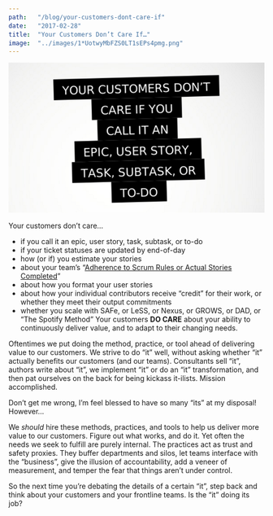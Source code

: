 ```yaml
---
path:	"/blog/your-customers-dont-care-if"
date:	"2017-02-28"
title:	"Your Customers Don’t Care If…"
image:	"../images/1*UotwyMbFZS0LT1sEPs4pmg.png"
---
```


![](../images/1*UotwyMbFZS0LT1sEPs4pmg.png)

Your customers don’t care…

* if you call it an epic, user story, task, subtask, or to-do
* if your ticket statuses are updated by end-of-day
* how (or if) you estimate your stories
* about your team’s “[Adherence to Scrum Rules or Actual Stories Completed](http://pragmaticmarketing.com/resources/9-scrum-metrics-to-keep-your-team-on-track)”
* about how you format your user stories
* about how your individual contributors receive “credit” for their work, or whether they meet their output commitments
* whether you scale with SAFe, or LeSS, or Nexus, or GROWS, or DAD, or “The Spotify Method”
Your customers **DO CARE** about your ability to continuously deliver value, and to adapt to their changing needs.

Oftentimes we put doing the method, practice, or tool ahead of delivering value to our customers. We strive to do “it” well, without asking whether “it” actually benefits our customers (and our teams). Consultants sell “it”, authors write about “it”, we implement “it” or do an “it” transformation, and then pat ourselves on the back for being kickass it-ilists. Mission accomplished.

Don’t get me wrong, I’m feel blessed to have so many “its” at my disposal! However…

We *should* hire these methods, practices, and tools to help us deliver more value to our customers. Figure out what works, and do it. Yet often the needs we seek to fulfill are purely internal. The practices act as trust and safety proxies. They buffer departments and silos, let teams interface with the “business”, give the illusion of accountability, add a veneer of measurement, and temper the fear that things aren’t under control.

So the next time you’re debating the details of a certain “it”, step back and think about your customers and your frontline teams. Is the “it” doing its job?

